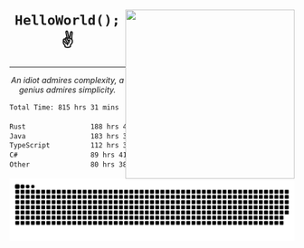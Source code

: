<div text-align="center">
    <img src="https://i.imgur.com/h1q15Kt.gife" align="right" width="299" height="299">
    <h1 align="center"><code>HelloWorld();</code> ✌️</h1>
    <hr>
    <p align="center"><i>An idiot admires complexity, a genius admires simplicity.</i></p>
</div>

<!--START_SECTION:waka-->

```txt
Total Time: 815 hrs 31 mins

Rust                188 hrs 49 mins █████▒░░░░░░░░░░░░░░░░░░░   21.07 %
Java                183 hrs 30 mins █████░░░░░░░░░░░░░░░░░░░░   20.48 %
TypeScript          112 hrs 35 mins ███░░░░░░░░░░░░░░░░░░░░░░   12.56 %
C#                  89 hrs 41 mins  ██▓░░░░░░░░░░░░░░░░░░░░░░   10.01 %
Other               80 hrs 38 mins  ██▒░░░░░░░░░░░░░░░░░░░░░░   09.00 %
```

<!--END_SECTION:waka-->

<picture>
  <source media="(prefers-color-scheme: dark)" srcset="https://raw.githubusercontent.com/Somfic/Somfic/main/github-contribution-grid-snake-dark.svg">
  <source media="(prefers-color-scheme: light)" srcset="https://raw.githubusercontent.com/Somfic/Somfic/main/github-contribution-grid-snake.svg">
  <img alt="github contribution grid snake animation" src="https://raw.githubusercontent.com/Somfic/Somfic/main/github-contribution-grid-snake.svg">
</picture>
